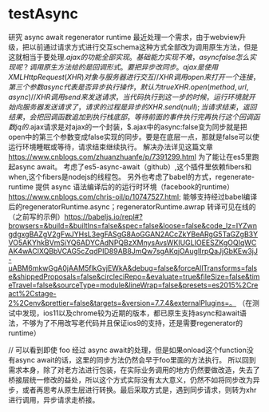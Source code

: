 # testAsync
研究 async await regenerator runtime
最近处理一个需求，由于webview升级，把以前通过请求方式进行交互schema这种方式全部改为调用原生方法，但是这就相当于要处理$.ajax的功能全部实现。基础能力实现不难，async false怎么实现呢？调用原生方法给的是回调形式。要把异步改同步。
ajax是使用XMLHttpRequest(XHR)对象与服务器进行交互
//XHR调用open来打开一个连接，第三个参数async代表是否异步执行操作，默认为true
XHR.open(method, url, async)
//XHR调用send来发送请求，当代码执行到这一步的时候，运行环境就开始向服务器发送请求了，请求的过程是异步的
XHR.send(null);
当请求结束，返回结果，会把回调函数追加到执行栈底部，等待前面的事件执行完再执行这个回调函数
jq的$.ajax请求是对ajax的一个封装，$.ajax中的async:false变为同步就是把open中的第三个参数变成false实现的同步。要是在底层一点，那就是false可以使运行环境睡眠或等待，请求结束继续执行。
解决办法详见这篇文章
https://www.cnblogs.com/zhuanzhuanfe/p/7391299.html
为了能让在es5里跑起async await。 考虑了es5-async-await（github）,这个插件里依赖fibers和when,这个fibers是nodejs的线程包。
另外也考虑了babel的方式，regenerate-runtime 提供 async 语法编译后的的运行时环境（facebook的runtime）https://www.cnblogs.com/chris-oil/p/10747527.html; 能够支持经过babel编译后的regeneratorRuntime.async；regeneratorRuntime.awrap
转译可见在线的（之前写的示例）https://babeljs.io/repl#?browsers=&build=&builtIns=false&spec=false&loose=false&code_lz=IYZwngdgxgBAZgV2gFwJYHsL3egFASgG8AoGGAN2ACcZkYBeARgG5TaGZgB3YVO5AKYhkBVmSiYQ6ADYCAdNPQBzXMnysAvsWKIUGLIOEESZKgOQIqWCAK4wAClXQBbVCAG5cZqdPID89AB8JmQw7sgAKqjOAugIIrpQaJjGbKEw3jJ-uABM6mkwGgA0jAAM5flkGvjEWkA&debug=false&forceAllTransforms=false&shippedProposals=false&circleciRepo=&evaluate=true&fileSize=false&timeTravel=false&sourceType=module&lineWrap=false&presets=es2015%2Creact%2Cstage-2%2Cenv&prettier=false&targets=&version=7.7.4&externalPlugins=。
（在测试中发现，ios11以及chrome较为近期的版本，都已原生支持async和await语法，不够为了不用改写老代码并且保证ios9的支持，还是需要regenerator的runtime）

// 可以看到即使 foo 经过 async await的处理，但是如果onload这个function没有async await的话，这里的同步方法仍然会早于foo里面的方法执行。
所以回到需求本身，除了对老方法进行包装，在实际业务调用的地方仍然要做改造，失去了桥接层统一修改的益处，所以这个方式实际没有太大意义，仍然不如将同步改为异步，或者再思考从原生层进行转换。最后采取方式是，遇到同步请求，则转为xhr进行调用，异步请求走桥接。
                
